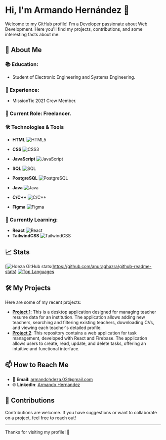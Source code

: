 # Hi, I'm Armando Hernández 👋

Welcome to my GitHub profile! I'm a Developer passionate about Web Development. Here you'll find my projects, contributions, and some interesting facts about me.

## 🌟 About Me

### 📚 **Education**: 
  - Student of Electronic Engineering and Systems Engineering.
### 🚀 **Experience**: 
  - MissionTic 2021 Crew Member.
### 💼 **Current Role**: Freelancer.
### 🛠️ Technologies & Tools
- **HTML** ![HTML5](https://img.shields.io/badge/-HTML5-000?&logo=html5&logoColor=E34F26&style=flat)
- **CSS** ![CSS3](https://img.shields.io/badge/-CSS3-000?&logo=css3&logoColor=1572B6&style=flat)
- **JavaScript** ![JavaScript](https://img.shields.io/badge/-JavaScript-000?&logo=javascript&logoColor=F7DF1E&style=flat)

- **SQL** ![SQL](https://img.shields.io/badge/-SQL-000?&logo=sqlite&logoColor=003B57&style=flat)
- **PostgreSQL** ![PostgreSQL](https://img.shields.io/badge/-PostgreSQL-000?&logo=postgresql&logoColor=4169E1&style=flat)
- **Java** ![Java](https://img.shields.io/badge/-Java-000?&logo=java&logoColor=007396&style=flat)
- **C/C++** ![C/C++](https://img.shields.io/badge/-C++-000?&logo=cplusplus&logoColor=00599C&style=flat)
- **Figma** ![Figma](https://img.shields.io/badge/-Figma-000?&logo=figma&logoColor=F24E1E&style=flat)

### 🌱 **Currently Learning**:
  - **React** ![React](https://img.shields.io/badge/-React-000?&logo=react&logoColor=61DAFB&style=flat)
  - **TailwindCSS** ![TailwindCSS](https://img.shields.io/badge/-TailwindCSS-000?&logo=tailwindcss&logoColor=38B2AC&style=flat)

## 📈 Stats
[![Hdeza GitHub stats](https://github-readme-stats.vercel.app/api?username=hdeza&theme=github_dark&show_icons=true)(https://github.com/anuraghazra/github-readme-stats)
[![Top Languages](https://github-readme-stats.vercel.app/api/top-langs/?username=hdeza&layout=compact&theme=radical)](https://github.com/your-username)

## 🛠️ My Projects

Here are some of my recent projects:

- **[Project 1](https://github.com/hdeza/Teacher-Resume-Data-Management.git)**: This is a desktop application designed for managing teacher resume data for an institution. The application allows adding new teachers, searching and filtering existing teachers, downloading CVs, and viewing each teacher's detailed profile.
- **[Project 2]([link-to-repository](https://github.com/hdeza/Task-Manager.git))**: This repository contains a web application for task management, developed with React and Firebase. The application allows users to create, read, update, and delete tasks, offering an intuitive and functional interface.

## 📫 How to Reach Me

- 📧 **Email**: [armandohdeza.03@gmail.com](mailto:armandohdeza.03@gmail.com)
- 🌐 **LinkedIn**: [Armando Hernandez]([https://www.linkedin.com/in/your-profile](https://www.linkedin.com/in/armando-hern%C3%A1ndez-9178a7222/))


## 🤝 Contributions

Contributions are welcome. If you have suggestions or want to collaborate on a project, feel free to reach out!

---

Thanks for visiting my profile! 🚀
